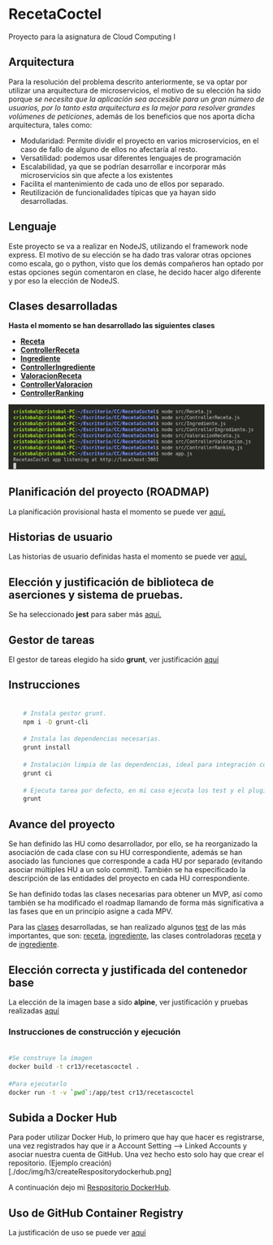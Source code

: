 # RecetaCoctel

Proyecto para la asignatura de Cloud Computing I 

## Arquitectura

Para la resolución del problema descrito anteriormente, se va optar por utilizar una arquitectura de microservicios, el motivo de su elección ha sido porque *se necesita que la aplicación sea accesible para un gran número de usuarios, por lo tanto esta arquitectura es la mejor para resolver grandes volúmenes de peticiones*, además de los beneficios que nos aporta dicha arquitectura, tales como:
- Modularidad: Permite dividir el proyecto en varios microservicios, en el caso de fallo de alguno de ellos no afectaría al resto.
- Versatilidad: podemos usar diferentes lenguajes de programación
- Escalabilidad, ya que se podrían desarrollar e incorporar más microservicios sin que afecte a los existentes
- Facilita el mantenimiento de cada uno de ellos por separado.
- Reutilización de funcionalidades típicas que ya hayan sido desarrolladas.

## Lenguaje

Este proyecto se va a realizar en NodeJS, utilizando el framework node express. El motivo de su elección se ha dado tras valorar otras opciones como escala, go o python, visto que los demás compañeros han optado por estas opciones según comentaron en clase, he decido hacer algo diferente y por eso la elección de NodeJS.

<a name="ClasesDesarrolladas"></a>
## Clases desarrolladas

**Hasta el momento se han desarrollado las siguientes clases**

- [**Receta**](https://github.com/cr13/RecetaCoctel/blob/main/src/Receta.js)
- [**ControllerReceta**](https://github.com/cr13/RecetaCoctel/blob/main/src/ControllerReceta.js)
- [**Ingrediente**](https://github.com/cr13/RecetaCoctel/blob/main/src/Ingrediente.js)
- [**ControllerIngrediente**](https://github.com/cr13/RecetaCoctel/blob/main/src/ControllerIngrediente.js)
- [**ValoracionReceta**](https://github.com/cr13/RecetaCoctel/blob/main/src/ValoracionReceta.js)
- [**ControllerValoracion**](https://github.com/cr13/RecetaCoctel/blob/main/src/ControllerValoracion.js)
- [**ControllerRanking**](https://github.com/cr13/RecetaCoctel/blob/main/src/ControllerRanking.js)

![Verificación de las clases](https://github.com/cr13/RecetaCoctel/blob/main/doc/img/h1/verificacionclases.png)

## Planificación del proyecto (ROADMAP)

La planificación provisional hasta el momento se puede ver [aquí.](https://cr13.github.io/RecetaCoctel/Roadmap.html)

## Historias de usuario

Las historias de usuario definidas hasta el momento se puede ver [aquí.](https://cr13.github.io/RecetaCoctel/hu.html)

## Elección y justificación de biblioteca de aserciones y sistema de pruebas.

Se ha seleccionado **jest** para saber más [aquí.](https://cr13.github.io/RecetaCoctel/aserciones_sis_pruebas.html)

## Gestor de tareas 

El gestor de tareas elegido ha sido **grunt**, ver justificación [aquí](https://cr13.github.io/RecetaCoctel/aserciones_sis_pruebas.html#item3)

## Instrucciones 

```bash

    # Instala gestor grunt.
    npm i -D grunt-cli

    # Instala las dependencias necesarias.
    grunt install   

    # Instalación limpia de las dependencias, ideal para integración continua.
    grunt ci        

    # Ejecuta tarea por defecto, en mi caso ejecuta los test y el plugin para comprobar sintaxis.
    grunt           

```

## Avance del proyecto

Se han definido las HU como desarrollador, por ello, se ha reorganizado la asociación de cada clase con su HU correspondiente, además se han asociado las funciones que corresponde a cada HU por separado (evitando asociar múltiples HU a un solo commit). También se ha especificado la descripción de las entidades del proyecto en cada HU correspondiente.

Se han definido todas las clases necesarias para obtener un MVP, así como también se ha modificado el roadmap llamando de forma más significativa a las fases que en un principio asigne a cada MPV.

Para las [clases](https://github.com/cr13/RecetaCoctel#ClasesDesarrolladas) desarrolladas, se han realizado algunos [test](https://github.com/cr13/RecetaCoctel/tree/main/src/test) de las más importantes, que son: [receta](https://github.com/cr13/RecetaCoctel/blob/main/src/test/receta.test.js), [ingrediente](https://github.com/cr13/RecetaCoctel/blob/main/src/test/ingredientes.test.js), las clases controladoras [receta](https://github.com/cr13/RecetaCoctel/blob/main/src/test/controller_receta.test.js) y de [ingrediente](https://github.com/cr13/RecetaCoctel/blob/main/src/test/controller_ingrediente.test.js).

## Elección correcta y justificada del contenedor base

La elección de la imagen base a sido **alpine**, ver justificación y pruebas realizadas [aquí](https://cr13.github.io/RecetaCoctel/contenedor.html)

### Instrucciones de construcción y ejecución

```bash

#Se construye la imagen 
docker build -t cr13/recetascoctel .

#Para ejecutarlo
docker run -t -v `pwd`:/app/test cr13/recetascoctel

```

## Subida a Docker Hub

Para poder utilizar Docker Hub, lo primero que hay que hacer es registrarse, una vez registrados hay que ir a Account Setting --> Linked Accounts y asociar nuestra cuenta de GitHub. Una vez hecho esto solo hay que crear el repositorio. (Ejemplo creación)[./doc/img/h3/createRespositorydockerhub.png]

A continuación dejo mi [Respositorio DockerHub](https://hub.docker.com/repository/docker/cr13/recetacoctel).

## Uso de GitHub Container Registry

La justificación de uso se puede ver [aquí](https://cr13.github.io/RecetaCoctel/githubcontainerregistry.html)
